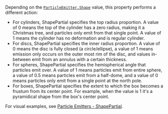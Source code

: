 Depending on the [`ParticleEmitter.Shape`](https://create.roblox.com/docs/reference/engine/classes/ParticleEmitter#Shape) value, this property
performs a different action:

- For cylinders, ShapePartial specifies the top radius proportion. A value
of 0 means the top of the cylinder has a zero radius, making it a
Christmas tree, and particles only emit from that single point. A value
of 1 means the cylinder has no deformation and is regular cylinder.
- For discs, ShapePartial specifies the inner radius proportion. A value
of 0 means the disc is fully closed (a circle/ellipse), a value of 1
means emission only occurs on the outer most rim of the disc, and values
in-between emit from an annulus with a certain thickness.
- For spheres, ShapePartial specifies the hemispherical angle that
particles emit over. A value of 1 means particles emit from entire
sphere, a value of 0.5 means particles emit from a half-dome, and a
value of 0 means particles only emit from a single point at the north
pole.
- For boxes, ShapePartial specifies the extent to which the box becomes a
frustum from its center point. For example, when the value is 1 it's a
pyramidical shape from the box's center point.

For visual examples, see
[Particle Emitters - ShapePartial](https://create.roblox.com/docs/effects/particle-emitters#shapepartial).